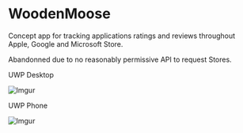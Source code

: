 # WoodenMoose
Concept app for tracking applications ratings and reviews throughout Apple, Google and Microsoft Store.

Abandonned due to no reasonably permissive API to request Stores.

UWP Desktop

![Imgur](http://i.imgur.com/hhA14pS.png)

UWP Phone

![Imgur](http://i.imgur.com/g0iMqCf.png)
